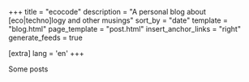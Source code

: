 +++
title = "ecocode"
description = "A personal blog about [eco|techno]logy and other musings"
sort_by = "date"
template = "blog.html"
page_template = "post.html"
insert_anchor_links = "right"
generate_feeds = true

[extra]
lang = 'en'
+++

Some posts
